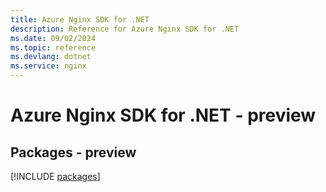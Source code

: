 ```yaml
---
title: Azure Nginx SDK for .NET
description: Reference for Azure Nginx SDK for .NET
ms.date: 09/02/2024
ms.topic: reference
ms.devlang: dotnet
ms.service: nginx
---
```

# Azure Nginx SDK for .NET - preview
## Packages - preview
[!INCLUDE [packages](nginx-index.md)]